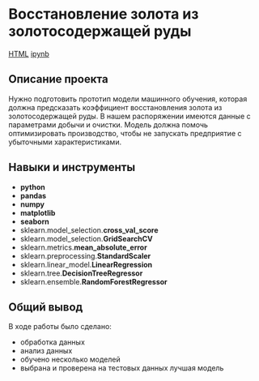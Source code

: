 # Восстановление золота из золотосодержащей руды

[HTML]([https://github.com/aq2003/Portfolio/blob/main/Gold%20Recovery/P9_Portfolio.html](https://github.com/cenzukari/Portfolio/blob/main/Gold%20recovery/gold_odds_prediction.html))     [ipynb]([https://github.com/aq2003/Portfolio/blob/main/Gold%20Recovery/P9_Portfolio.ipynb](https://github.com/cenzukari/Portfolio/blob/main/Gold%20recovery/gold_odds_prediction.ipynb))

## Описание проекта

Нужно подготовить прототип модели машинного обучения, которая должна предсказать коэффициент восстановления золота из золотосодержащей руды. В нашем распоряжении имеются данные с параметрами добычи и очистки. Модель должна помочь оптимизировать производство, чтобы не запускать предприятие с убыточными характеристиками.



## Навыки и инструменты

- **python**
- **pandas**
- **numpy**
- **matplotlib**
- **seaborn**
- sklearn.model_selection.**cross_val_score**
- sklearn.model_selection.**GridSearchCV**
- sklearn.metrics.**mean_absolute_error**
- sklearn.preprocessing.**StandardScaler**
- sklearn.linear_model.**LinearRegression**
- sklearn.tree.**DecisionTreeRegressor**
- sklearn.ensemble.**RandomForestRegressor**


## Общий вывод

В ходе работы было сделано:
- обработка данных
- анализ данных
- обучено несколько моделей
- выбрана и проверена на тестовых данных лучшая модель

